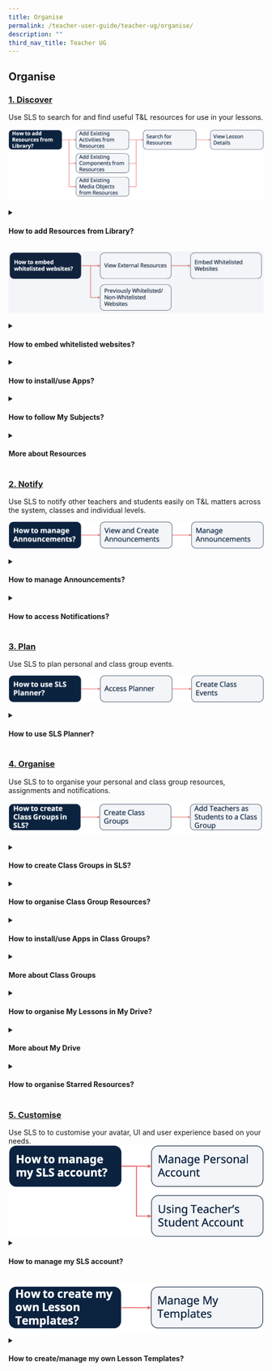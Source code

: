 ```yaml
---
title: Organise
permalink: /teacher-user-guide/teacher-ug/organise/
description: ""
third_nav_title: Teacher UG
---
```

## Organise

<h3><a id="discover" target="_blank" href="/teacher-user-guide/discover/index/">1. Discover</a>
</h3>
Use SLS to search for and find useful T&amp;L resources for use in your lessons.

<a target="_blank" href="/images/2Teacher/Flow-Discover.png"><img alt="Flow Discover" src="/images/2Teacher/Flow-Discover.png"></a>

<details>
 <summary><h4>How to add Resources from Library?</h4></summary>

<ul>
  <li><a target="_blank" href="/teacher-user-guide/discover/about-resources/">About Resources</a></li>
  <li><a target="_blank" href="/teacher-user-guide/discover/communitygallery/">(1a) Add Existing Activities from Resources</a></li>
  <li><a target="_blank" href="/teacher-user-guide/discover/add-existing-activities-from-resources/">(1b) Add Existing Components from Resources</a></li>
  <li><a target="_blank" href="/teacher-user-guide/discover/add-existing-components-from-resources/">(1c) Add Existing Media Objects from Resources</a></li>
  <li><a target="_blank" href="/teacher-user-guide/discover/search-for-resources/">(2) Search for Resources (New)</a></li>
  <li><a target="_blank" href="/teacher-user-guide/discover/view-lesson-details/">(3) View Lesson Details</a></li>
</ul>
</details>
	
<a target="_blank" href="/images/2Teacher/Flow-Discover1.png"><img alt="Flow Discover" src="/images/2Teacher/Flow-Discover1.png"></a>

<details><summary><h4>How to embed whitelisted websites?</h4></summary>
	
<ul>
  <li><a href="/teacher-user-guide/discover/view-external-resources/" target="_blank">(1) View External Resources (New)</a></li>
  <li><a href="/teacher-user-guide/discover/embed-whitelisted-websites/" target="_blank">(2) Embed Whitelisted Websites (Enhanced)</a></li>
  <li><a href="/teacher-user-guide/discover/previously-whitelisted-and-non-whitelisted-websites/" target="_blank">Previously Whitelisted/Non-Whitelisted Websites</a></li>
</ul>


</details>

<details><summary><h4>How to install/use Apps?</h4></summary>
<ul>
  <li><a href="/teacher-user-guide/discover/access-app-library/" target="_blank">Access App Library</a></li>
</ul>
</details>

<details><summary><h4>How to follow My Subjects?</h4></summary>
	
<ul>
<li><a href="/teacher-user-guide/discover/access-my-subjects/" target="_blank">Access My Subjects</a></li>
<li><a target="_blank" href="/teacher-user-guide/discover/follow-and-unfollow-subjects/">Follow &amp; Unfollow Subjects</a></li>
</ul>
</details>	

<details><summary><h4>More about Resources</h4></summary>
	
<ul>
<li><a href="/teacher-user-guide/discover/make-a-copy-of-a-lesson/" target="_blank">Make a Copy of a Lesson</a></li>
<li><a target="_blank" href="/teacher-user-guide/discover/view-print-friendly-worksheet/">View Print-Friendly Worksheet</a></li>
	<li><a target="_blank" href="/teacher-user-guide/discover/leave-reviews/">Leave Reviews (New)</a></li>
</ul>
</details>	

<h3><a id="notify" target="_blank" href="/teacher-user-guide/notify/index/">2. Notify</a></h3>
Use SLS to notify other teachers and students easily on T&amp;L matters across the system, classes and individual levels.

<a target="_blank" href="/images/2Teacher/Flow-Notify.png"><img alt="Flow Notify" src="/images/2Teacher/Flow-Notify.png"></a>

<details>
 <summary><h4>How to manage Announcements?</h4></summary>

<ul>
	<li><a href="/teacher-user-guide/notify/view-and-create-announcements" target="_blank">(1) View and Create Announcements (Enhanced)</a></li>
<li><a target="_blank" href="/teacher-user-guide/notify/manage-announcements/">(2) Manage Announcements</a></li>
	</ul>																																					
</details>

<details>
 <summary><h4>How to access Notifications?</h4></summary>

<ul>
    <li><a target="_blank" href="/teacher-user-guide/notify/about-notifications/">About Notifications (New)</a></li>
    <li><a target="_blank" href="/teacher-user-guide/notify/view-notifications/">View Notifications (New)</a></li>
</ul>
</details>

<h3><a id="plan" target="_blank" href="/teacher-user-guide/plan/index/">3. Plan</a></h3>
Use SLS to plan personal and class group events.

<a target="_blank" href="/images/2Teacher/Flow-Plan.png"><img alt="Flow Plan" src="/images/2Teacher/Flow-Plan.png"></a>

<details>
	
 <summary><h4>How to use SLS Planner?</h4></summary>

<ul>
    <li><a target="_blank" href="/teacher-user-guide/plan/access-planner/">(1) Access Planner (New)</a></li>
    <li><a target="_blank" href="/teacher-user-guide/plan/create-class-events/">(2) Create Class Events (New)</a></li>
</ul>
</details>

<h3><a id="4organise" target="_blank" href="/teacher-user-guide/organise/index/">4. Organise</a></h3>
Use SLS to to organise your personal and class group resources, assignments and notifications.

<a target="_blank" href="/images/2Teacher/Flow-Organise.png"><img alt="Flow Organise" src="/images/2Teacher/Flow-Organise.png"></a>

<details>
 <summary><h4>How to create Class Groups in SLS?</h4></summary>

<ul>
  <li><a href="/teacher-user-guide/organise/about-class-groups/" target="_blank">About Class Groups (New)</a></li>
  <li><a href="/teacher-user-guide/organise/create-class-groups/" target="_blank">(1) Create Class Groups (New)</a></li>
  <li><a href="/teacher-user-guide/organise/add-teachers-as-students-to-a-class-group/" target="_blank">(2) Add Teachers as Students to a Class Group</a></li>
</ul>
</details>

<details>
 <summary><h4>How to organise Class Group Resources?</h4></summary>
	
<ul>
<li><a href="/teacher-user-guide/organise/manage-class-group-resources/" target="_blank">Manage Class Group Resources</a></li>
</ul>
</details>

<details>
 <summary><h4>How to install/use Apps in Class Groups?</h4></summary>
   <ul>
      <li><a href="/teacher-user-guide/organise/install-and-launch-apps/" target="_blank">Install and Launch Apps</a></li>
      <li><a href="/teacher-user-guide/organise/app-faqs/" target="_blank">App FAQs</a></li>
    </ul>
</details>

<details>
 <summary><h4>More about Class Groups</h4></summary>
	
<ul>
  <li><a target="_blank" href="/teacher-user-guide/organise/pin-class-groups/">Pin Class Groups (Enhanced)</a></li>
  <li><a target="_blank" href="/teacher-user-guide/organise/archive-class-groups/">Archive Class Groups</a></li>
  <li><a target="_blank" href="/teacher-user-guide/organise/view-past-class-groups/">View Past Class Groups</a></li>
</ul>
</details>

<details>
 <summary><h4>How to organise My Lessons in My Drive?</h4></summary>
	
<ul>
  <li><a target="_blank" href="/teacher-user-guide/organise/access-my-drive/">(1) Access My Drive</a></li>
  <li><a target="_blank" href="/teacher-user-guide/organise/search-in-my-drive/">(2) Search in My Drive</a></li>
  <li><a target="_blank" href="/teacher-user-guide/organise/create-new-folders/">(3a) Create New Folders</a></li>
	  <li><a target="_blank" href="/teacher-user-guide/organise/view-lessons-shared-with-me/">(3b) View Lessons Shared with Me</a></li>
  <li><a target="_blank" href="/teacher-user-guide/organise/delete-resources/">(4) Delete Resources</a></li>
</ul>
</details>

<details>
 <summary><h4>More about My Drive</h4></summary>
	
<ul>
  <li><a target="_blank" href="/teacher-user-guide/organise/copy-lessons-within-my-drive/">Copy Lessons within My Drive</a></li>
  <li><a target="_blank" href="/teacher-user-guide/organise/manage-folders/">Manage Folders</a></li>
  <li><a target="_blank" href="/teacher-user-guide/organise/restore-resources-from-trash/">Restore Resources from Trash</a></li>
</ul>
</details>
	
<details>
 <summary><h4>How to organise Starred Resources?</h4></summary>
<ul>
  <li><a target="_blank" href="/teacher-user-guide/organise/star-resources/">Star Resources</a></li>
</ul>
</details>

<h3><a id="customise" target="_blank" href="/teacher-user-guide/customise/index/">5. Customise</a></h3>
Use SLS to to customise your avatar, UI and user experience based on your needs.

<a target="_blank" href="/images/2Teacher/Flow-Customise.png">
  <img alt="Flow Customise" src="/images/2Teacher/Flow-Customise.png">
</a>


<details>
 <summary><h4>How to manage my SLS account?</h4></summary>

<ul>
	<p>Manage Personal Account</p>
  <li><a target="_blank" href="/teacher-user-guide/customise/customise-an-avatar/">Customise an Avatar</a></li>
  <li><a target="_blank" href="/teacher-user-guide/customise/change-display-name/">Change Display Name</a></li>
  <li><a target="_blank" href="/teacher-user-guide/customise/set-an-alternate-email-address/">Set an Alternate Email Address</a></li>
  <li><a target="_blank" href="/teacher-user-guide/customise/set-email-notifications/">Set Email Notifications (New)</a></li>
  <li><a target="_blank" href="/teacher-user-guide/customise/manage-linked-account/">Manage Linked Account</a></li>
  <li><a target="_blank" href="/teacher-user-guide/customise/change-sls-password/">Change SLS Password</a></li>
	<p>Using Teacher's Student Account</p>
  <li><a target="_blank" href="/teacher-user-guide/customise/switch-to-student-account/">Switch to Student Account</a></li>
</ul>
</details>
<br>
<a target="_blank" href="/images/2Teacher/Flow-Customise1.png">
  <img alt="Flow Customise" src="/images/2Teacher/Flow-Customise1.png">
</a>

<details>
 <summary><h4>How to create/manage my own Lesson Templates?</h4></summary>

<ul>
  <li><a target="_blank" href="/teacher-user-guide/customise/manage-my-templates/">Manage My Templates</a></li>
</ul>
</details>